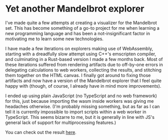 <!-- DATE: 2023-03 -->
<!-- TAGS: code, math -->
# Yet another Mandelbrot explorer

I've made quite a few attempts at creating a visualizer for the Mandelbrot set. This has become something of a go-to project for me when learning a new programming language and has been a not-insignificant factor in motivating me to learn some new technologies.

I have made a few iterations on explorers making use of WebAssembly, starting with a dreadfully slow attempt using C++'s emscripten compiler, and culminating in a Rust-based version I made a few months back. Most of these iterations suffered from rendering artifacts due to off-by-one errors in delegating calculations to web workers, collecting the results, and stitching them together on the HTML canvas. I finally got around to fixing those artifacts and now have a version of the Mandelbrot explorer that I feel quite happy with (though, of course, I already have in mind more improvements).

<!-- ENDPREVIEW -->

I ended up using plain JavaScript (no TypeScript and no web framework) for this, just because importing the wasm inside workers was giving me headaches otherwise. (I'm probably missing something, but as far as I can tell it is currently impossible to import scripts within a web worker in TypeScript. This seems bizarre to me, but it is generally in line with JS's general lack of support for multiprocessing features.)

You can check out the result [here](https://quevivasbien.github.io/mandelbrot-wasm/).

